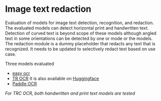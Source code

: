 # Image text redaction
Evaluation of  models for image text detection, recognition, and redaction. The evaluated models can detect horizontal print and handwritten text. Detection of curved text is beyond scope of these models although angled text in some orientations can be detected by one or mode or the models. The redaction module is a dummy placeholder that redacts any text that is recognized. It needs to be updated to selectively redact text based on use case.

Three models evaluated 
- [easy ocr](https://github.com/JaidedAI/EasyOCR)
- [TR OCR](https://github.com/microsoft/unilm/tree/master/trocr) It is also available on [Huggingface](https://huggingface.co/microsoft/trocr-base-handwritten)
- [Paddle OCR](https://github.com/PaddlePaddle/PaddleOCR)

_For TRC OCR, both handwritten and print text models are tested_
